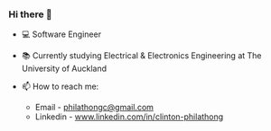 ### Hi there 👋

- 💻 Software Engineer 
- 📚 Currently studying Electrical & Electronics Engineering at The University of Auckland
- 📫 How to reach me: 

  - Email - philathongc@gmail.com
  - Linkedin - www.linkedin.com/in/clinton-philathong
